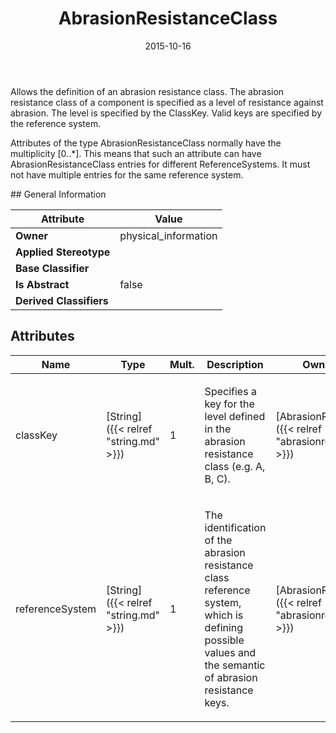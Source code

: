 ﻿---
title: AbrasionResistanceClass
toc: false
type: specs
date: "2015-10-16"
draft: false
specification: VEC
version: 1.1.2
documentType: "Recommendation"
elementType: Class
classes:
  - AbrasionResistanceClass
menu_name: vec-1.1.2
---
<p> Allows the definition of an abrasion resistance class. The abrasion resistance class of a component is specified as a level of resistance against abrasion. The level is specified by the ClassKey. Valid keys are specified by the reference system.     </p>      <p> Attributes of the type AbrasionResistanceClass normally have the multiplicity [0..*]. This means that such an attribute can have AbrasionResistanceClass entries for different ReferenceSystems. It must not have multiple entries for the same reference system.      </p>
## General Information

| Attribute               | Value |
|-------------------------|-------|
| **Owner**               | physical_information |
| **Applied Stereotype**  |   |
| **Base Classifier**     |   |
| **Is Abstract**         | false |
| **Derived Classifiers** |   |

## Attributes
|  Name  |  Type  |  Mult.  |  Description  |  Owning Classifier  |
|--------|--------|---------|---------------|--------------|
|classKey | [String]({{< relref "string.md" >}}) | 1 | <p> Specifies a key for the level defined in the abrasion resistance class (e.g. A, B, C).      </p> | [AbrasionResistanceClass]({{< relref "abrasionresistanceclass.md" >}}) |
|referenceSystem | [String]({{< relref "string.md" >}}) | 1 | <p> The identification of the abrasion resistance class reference system, which is defining possible values and the semantic of abrasion resistance keys.      </p> | [AbrasionResistanceClass]({{< relref "abrasionresistanceclass.md" >}}) |

